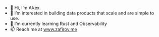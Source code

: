 - 👋 Hi, I’m Aλex.
- 👀 I’m interested in building data products that scale and are simple to use. 
- 🌱 I’m currently learning Rust and Observability
- 📫 Reach me at www.zafirov.me

<!---
z4f1r0v/z4f1r0v is a ✨ special ✨ repository because its `README.md` (this file) appears on your GitHub profile.
You can click the Preview link to take a look at your changes.
--->
